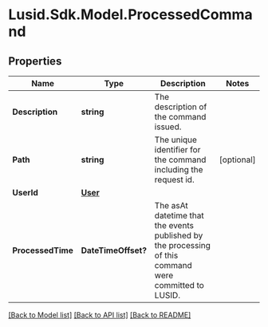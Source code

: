 
# Lusid.Sdk.Model.ProcessedCommand

## Properties

Name | Type | Description | Notes
------------ | ------------- | ------------- | -------------
**Description** | **string** | The description of the command issued. | 
**Path** | **string** | The unique identifier for the command including the request id. | [optional] 
**UserId** | [**User**](User.md) |  | 
**ProcessedTime** | **DateTimeOffset?** | The asAt datetime that the events published by the processing of this command were committed to LUSID. | 

[[Back to Model list]](../README.md#documentation-for-models)
[[Back to API list]](../README.md#documentation-for-api-endpoints)
[[Back to README]](../README.md)

